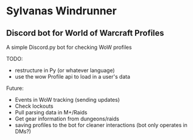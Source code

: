 # Sylvanas Windrunner
## Discord bot for World of Warcraft Profiles


A simple Discord.py bot for checking WoW profiles

TODO:
 - restructure in Py (or whatever language)
 - use the wow Profile api to load in a user's data

Future:
- Events in WoW tracking (sending updates)
- Check lockouts
- Pull parsing data in M+/Raids
- Get gear information from dungeons/raids
- saving profiles to the bot for cleaner interactions (bot only operates in DMs?)
